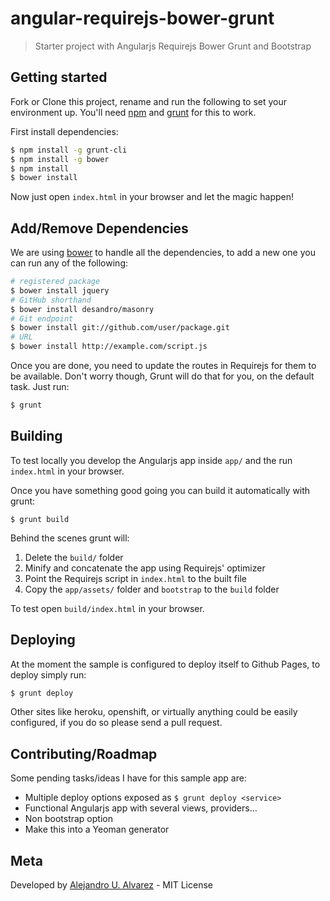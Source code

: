 # angular-requirejs-bower-grunt
> Starter project with Angularjs Requirejs Bower Grunt and Bootstrap

## Getting started

Fork or Clone this project, rename and run the following to set your environment up. You'll need [npm](http://nodejs.org/download/) and [grunt](http://gruntjs.com/installing-grunt) for this to work.

First install dependencies:

```sh
$ npm install -g grunt-cli
$ npm install -g bower
$ npm install
$ bower install
```

Now just open `index.html` in your browser and let the magic happen!

## Add/Remove Dependencies

We are using [bower](http://bower.io/) to handle all the dependencies, to add a new one you can run any of the following:

```sh
# registered package
$ bower install jquery
# GitHub shorthand
$ bower install desandro/masonry
# Git endpoint
$ bower install git://github.com/user/package.git
# URL
$ bower install http://example.com/script.js
```

Once you are done, you need to update the routes in Requirejs for them to be available.
Don't worry though, Grunt will do that for you, on the default task. Just run:

```sh
$ grunt
```

## Building

To test locally you develop the Angularjs app inside `app/` and the run `index.html` in your browser.

Once you have something good going you can build it automatically with grunt:

```
$ grunt build
```

Behind the scenes grunt will:

1. Delete the `build/` folder
2. Minify and concatenate the app using Requirejs' optimizer
3. Point the Requirejs script in `index.html` to the built file
4. Copy the `app/assets/` folder and `bootstrap` to the `build` folder

To test open `build/index.html` in your browser.

## Deploying

At the moment the sample is configured to deploy itself to Github Pages, to deploy simply run:

```sh
$ grunt deploy
```

Other sites like heroku, openshift, or virtually anything could be easily configured, if you do so please send a pull request.

## Contributing/Roadmap

Some pending tasks/ideas I have for this sample app are:

- Multiple deploy options exposed as `$ grunt deploy <service>`
- Functional Angularjs app with several views, providers...
- Non bootstrap option
- Make this into a Yeoman generator

## Meta
Developed by [Alejandro U. Alvarez](http://urbanoalvarez.es) - MIT License
